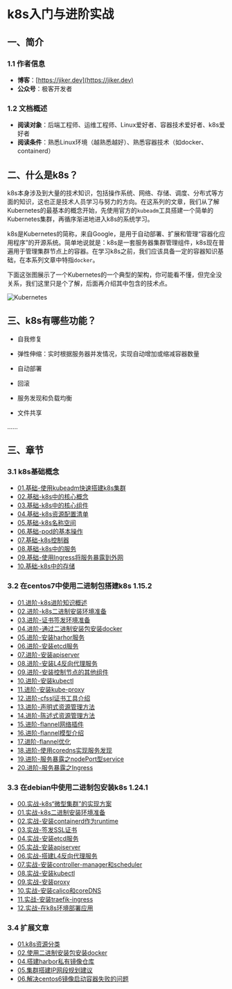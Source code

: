 # k8s入门与进阶实战

## 一、简介

### 1.1 作者信息

- **博客**：[https://jiker.dev](https://jiker.dev)
- **公众号**：极客开发者

### 1.2 文档概述

- **阅读对象**：后端工程师、运维工程师、Linux爱好者、容器技术爱好者、k8s爱好者
- **阅读条件**：熟悉Linux环境（越熟悉越好）、熟悉容器技术（如docker、containerd）

## 二、什么是k8s？

k8s本身涉及到大量的技术知识，包括操作系统、网络、存储、调度、分布式等方面的知识，这也正是技术人员学习与努力的方向。在这系列的文章，我们从了解Kubernetes的最基本的概念开始，先使用官方的`kubeadm`工具搭建一个简单的Kubernetes集群，再循序渐进地进入k8s的系统学习。

k8s是Kubernetes的简称，来自Google，是用于自动部署、扩展和管理“容器化应用程序”的开源系统。简单地说就是：k8s是一套服务器集群管理组件，k8s现在普遍用于管理集群节点上的容器。在学习k8s之前，我们应该具备一定的容器知识基础，在本系列文章中特指`docker`。

下面这张图展示了一个Kubernetes的一个典型的架构，你可能看不懂，但完全没关系，我们这里只是个了解，后面再介绍其中包含的技术点。

![Kubernetes](img/01-kubernetes.png)

## 三、k8s有哪些功能？

- 自我修复

- 弹性伸缩：实时根据服务器并发情况，实现自动增加或缩减容器数量

- 自动部署

- 回滚

- 服务发现和负载均衡

- 文件共享

......

## 三、章节

### 3.1 k8s基础概念

- [01.基础-使用kubeadm快速搭建k8s集群](01.basic/01-build_in_virtual.md)
- [02.基础-k8s中的核心概念](01.basic/02-conception.md)
- [03.基础-k8s中的核心组件](01.basic/03-compoents.md)
- [04.基础-k8s资源配置清单](01.basic/04-yaml.md)
- [05.基础-k8s名称空间](01.basic/05-namespace.md)
- [06.基础-pod的基本操作](01.basic/06-pod.md)
- [07.基础-k8s控制器](01.basic/07-controller.md)
- [08.基础-k8s中的服务](01.basic/08-service.md)
- [09.基础-使用Ingress将服务暴露到外网](01.basic/09-ingress.md)
- [10.基础-k8s中的存储](01.basic/10-storage.md)

### 3.2 在centos7中使用二进制包搭建k8s 1.15.2

- [01.进阶-k8s进阶知识概述](02.forward/01-summary.md)
- [02.进阶-k8s二进制安装环境准备](02.forward/02-prepare.md)
- [03.进阶-证书签发环境准备](02.forward/03-sign-prepare.md)
- [04.进阶-通过二进制安装包安装docker](02.forward/04-install-docker.md)
- [05.进阶-安装harhor服务](02.forward/05-install-harbor.md)
- [06.进阶-安装etcd服务](02.forward/06-install-etcd.md)
- [07.进阶-安装apiserver](02.forward/07-install-apiserver.md)
- [08.进阶-安装L4反向代理服务](02.forward/08-install-agent-server.md)
- [09.进阶-安装控制节点的其他组件](02.forward/09-install-other-component.md)
- [10.进阶-安装kubectl](02.forward/10-install-kubelet.md)
- [11.进阶-安装kube-proxy](02.forward/11-install-kubeproxy.md)
- [12.进阶-cfssl证书工具介绍](02.forward/12-cfssl-review.md)
- [13.进阶-声明式资源管理方法](02.forward/13-kubectl-command.md)
- [14.进阶-陈述式资源管理方法](02.forward/14-kubectl-yaml.md)
- [15.进阶-flannel网络插件](02.forward/15-flannel-plugin.md)
- [16.进阶-flannel模型介绍](02.forward/16-flannel-model.md)
- [17.进阶-flannel优化](02.forward/17-flannel-optimize.md)
- [18.进阶-使用coredns实现服务发现](02.forward/18-coredns.md)
- [19.进阶-服务暴露之nodePort型service](02.forward/19-nodeport.md)
- [20.进阶-服务暴露之Ingress](02.forward/20-ingress.md)

### 3.3 在debian中使用二进制包安装k8s 1.24.1

- [00.实战-k8s“微型集群”的实现方案](03.actual_combat/README.md)
- [01.实战-k8s二进制安装环境准备](03.actual_combat/01-prepare.md)
- [02.实战-安装containerd作为runtime](03.actual_combat/02-install_containerd.md)
- [03.实战-签发SSL证书](03.actual_combat/03-sign-prepare.md)
- [04.实战-安装etcd服务](03.actual_combat/04-install-ectd.md)
- [05.实战-安装apiserver](03.actual_combat/05-install-apiserver.md)
- [06.实战-搭建L4反向代理服务](03.actual_combat/06-install-agent-server.md)
- [07.实战-安装controller-manager和scheduler](03.actual_combat/07-install-other-component.md)
- [08.实战-安装kubectl](03.actual_combat/08-install-kubelet.md)
- [09.实战-安装proxy](03.actual_combat/09-install-kubeproxy.md)
- [10.实战-安装calico和coreDNS](03.actual_combat/10-install-calico-coredns.md)
- [11.实战-安装traefik-ingress](03.actual_combat/11-install-traefik.md)
- [12.实战-在k8s环境部署应用](03.actual_combat/12-deploy-app.md)

### 3.4 扩展文章

- [01.k8s资源分类](04.extend/01-k8s-resources.md)
- [02.使用二进制安装包安装docker](04.extend/02-install-docker.md)
- [04.搭建harbor私有镜像仓库](04.extend/04-install-harbor.md)
- [05.集群搭建IP网段规划建议](04.extend/05-ip_suggestion.md)
- [06.解决centos6镜像启动容器失败的问题](04.extend/06-run-centos6.md)
